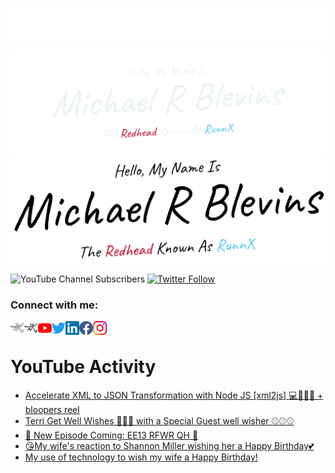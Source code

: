 ![header](https://raw.githubusercontent.com/RunnX/runnx/main/img/headers/gethead.svg)

![my name is](https://raw.githubusercontent.com/RunnX/runnx/main/img/headers/Hello-my-name-is-dark.png#gh-dark-mode-only)
![my name is](https://raw.githubusercontent.com/RunnX/runnx/main/img/headers/Hello-my-name-is-light.png#gh-light-mode-only)

![YouTube Channel Subscribers](https://img.shields.io/youtube/channel/subscribers/UCBa5BnIBBO12iopcb3A_rmA?logo=youtube&style=for-the-badge)
[![Twitter Follow](https://img.shields.io/twitter/follow/runnx?color=1DA1F2&logo=twitter&style=for-the-badge)](https://twitter.com/intent/follow?original_referer=https%3A%2F%2Fgithub.com%2Frunnx&screen_name=runnx)

### Connect with me:

[<img align="left" alt="runnx.com" width="22px" src="https://raw.githubusercontent.com/RunnX/runnx/main/img/logo.png#gh-dark-mode-only" />][website-dark]
[<img align="left" alt="runnx.com" width="22px" src="https://raw.githubusercontent.com/RunnX/runnx/main/img/logodark.png#gh-light-mode-only" />][website-light]
[<img align="left" alt="RunnX | YouTube" width="22px" src="icons/youtube-red.svg"/>][youtube]
[<img align="left" alt="RunnX | Twitter" width="22px" src="icons/twitter-blue.svg" />][twitter]
[<img align="left" alt="RunnX | LinkedIn" width="22px" src="icons/linkedin-blue.svg" />][linkedin]
[<img align="left" alt="RunnX | Facebook" width="22px" src="icons/facebook-blue.svg" />][facebook]
[<img align="left" alt="RunnX | Instagram" width="22px" src="icons/instagram-rgb.png" />][instagram]

<br />

# YouTube Activity
<!-- YOUTUBE:START -->
- [Accelerate XML to JSON Transformation with Node JS [xml2js] 💻🚗🔌🔋 + bloopers reel](https://www.youtube.com/watch?v=-22C8egdPVY)
- [Terri Get Well Wishes 🎈🧸🎈 with a Special Guest well wisher ⚾⚾⚾](https://www.youtube.com/watch?v=aw3UlMll43I)
- [📢 New Episode Coming: EE13 RFWR QH 👊](https://www.youtube.com/watch?v=naOMexKqDmU)
- [😘My wife&#39;s reaction to Shannon Miller wishing her a Happy Birthday💕](https://www.youtube.com/watch?v=XO-u_0QDxQk)
- [My use of technology to wish my wife a Happy Birthday!](https://www.youtube.com/watch?v=6l0WUoy670c)
<!-- YOUTUBE:END -->


[website-dark]: https://runnx.com#gh-dark-mode-only
[website-light]: https://runnx.com#gh-light-mode-only
[youtube]: https://youtube.com/runnx
[twitter]: https://twitter.com/runnx
[linkedin]: https://linkedin.com/in/runnx
[facebook]: https://facebook.com/theredheadknownasrunnx
[instagram]: https://instagram.com/mrbrunnx
[quickhitsplaylist]:  https://www.youtube.com/playlist?list=PLLiDx9rLkZYMo9RU1TzsqusxDjLxqsUPM
[azuredevopsplaylist]: https://www.youtube.com/playlist?list=PLLiDx9rLkZYM46jBPjb1MUKzoujitvLF1
[reducingfrictionplaylist]: https://www.youtube.com/playlist?list=PLLiDx9rLkZYOxVWaJR7r1SuaeqGAPh8sC
